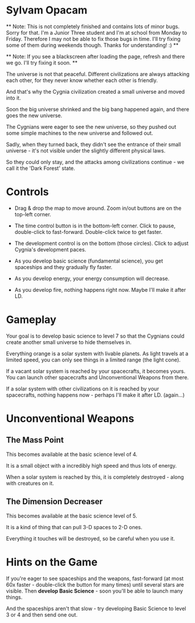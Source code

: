 Sylvam Opacam
=============

** Note: This is not completely finished and contains lots of minor bugs. Sorry for that. I'm a Junior Three student and I'm at school from Monday to Friday. Therefore I may not be able to fix those bugs in time. I'll try fixing some of them during weekends though. Thanks for understanding! :) **

** Note: If you see a blackscreen after loading the page, refresh and there we go. I'll try fixing it soon. **

The universe is not that peaceful. Different civilizations are always attacking each other,
for they never know whether each other is friendly.

And that's why the Cygnia civilization created a small universe and moved into it.

Soon the big universe shrinked and the big bang happened again, and there goes the new universe.

The Cygnians were eager to see the new universe, so they pushed out some simple machines
to the new universe and followed out.

Sadly, when they turned back, they didn't see the entrance of their small universe -
it's not visible under the slightly different physical laws.

So they could only stay, and the attacks among civilizations continue -
we call it the 'Dark Forest' state.

Controls
========

* Drag & drop the map to move around. Zoom in/out buttons are on the top-left corner.

* The time control button is in the bottom-left corner. Click to pause, double-click to fast-forward. Double-click twice to get faster.

* The development control is on the bottom (those circles). Click to adjust Cygnia's development paces.

* As you develop basic science (fundamental science), you get spaceships and they gradually fly faster.

* As you develop energy, your energy consumption will decrease.

* As you develop fire, nothing happens right now. Maybe I'll make it after LD.

Gameplay
========

Your goal is to develop basic science to level 7 so that the Cygnians could create another
small universe to hide themselves in.

Everything orange is a solar system with livable planets. As light travels at
a limited speed, you can only see things in a limited range (the light cone).

If a vacant solar system is reached by your spacecrafts, it becomes yours. You
can launch other spacecrafts and Unconventional Weapons from there.

If a solar system with other civilizations on it is reached by your spacecrafts,
nothing happens now - perhaps I'll make it after LD. (again...)

Unconventional Weapons
======================

The Mass Point
--------------

This becomes available at the basic science level of 4.

It is a small object with a incredibly high speed and thus lots of energy.

When a solar system is reached by this, it is completely destroyed - along with
creatures on it.

The Dimension Decreaser
-----------------------

This becomes available at the basic science level of 5.

It is a kind of thing that can pull 3-D spaces to 2-D ones.

Everything it touches will be destroyed, so be careful when you use it.

Hints on the Game
=================

If you're eager to see spaceships and the weapons, fast-forward (at most 60x faster - double-click the button for many times) until several stars are visible. Then **develop Basic Science** - soon you'll be able to launch many things.

And the spaceships aren't that slow - try developing Basic Science to level 3 or 4 and then send one out.
